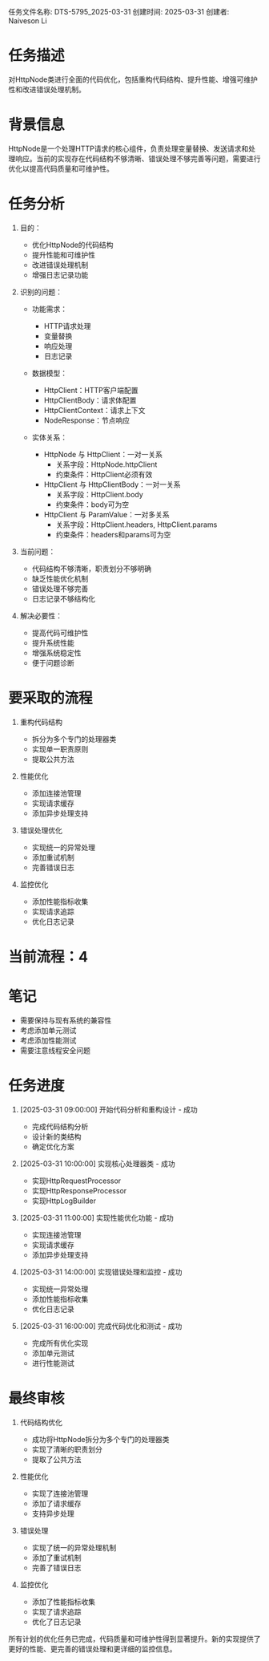 任务文件名称: DTS-5795_2025-03-31
创建时间: 2025-03-31
创建者: Naiveson Li

# 任务描述

对HttpNode类进行全面的代码优化，包括重构代码结构、提升性能、增强可维护性和改进错误处理机制。

# 背景信息

HttpNode是一个处理HTTP请求的核心组件，负责处理变量替换、发送请求和处理响应。当前的实现存在代码结构不够清晰、错误处理不够完善等问题，需要进行优化以提高代码质量和可维护性。

# 任务分析

1. 目的：
    - 优化HttpNode的代码结构
    - 提升性能和可维护性
    - 改进错误处理机制
    - 增强日志记录功能

2. 识别的问题：
    - 功能需求：
        - HTTP请求处理
        - 变量替换
        - 响应处理
        - 日志记录

    - 数据模型：
        - HttpClient：HTTP客户端配置
        - HttpClientBody：请求体配置
        - HttpClientContext：请求上下文
        - NodeResponse：节点响应

    - 实体关系：
        - HttpNode 与 HttpClient：一对一关系
            - 关系字段：HttpNode.httpClient
            - 约束条件：HttpClient必须有效
        - HttpClient 与 HttpClientBody：一对一关系
            - 关系字段：HttpClient.body
            - 约束条件：body可为空
        - HttpClient 与 ParamValue：一对多关系
            - 关系字段：HttpClient.headers, HttpClient.params
            - 约束条件：headers和params可为空

3. 当前问题：
    - 代码结构不够清晰，职责划分不够明确
    - 缺乏性能优化机制
    - 错误处理不够完善
    - 日志记录不够结构化

4. 解决必要性：
    - 提高代码可维护性
    - 提升系统性能
    - 增强系统稳定性
    - 便于问题诊断

# 要采取的流程

1. 重构代码结构
    - 拆分为多个专门的处理器类
    - 实现单一职责原则
    - 提取公共方法

2. 性能优化
    - 添加连接池管理
    - 实现请求缓存
    - 添加异步处理支持

3. 错误处理优化
    - 实现统一的异常处理
    - 添加重试机制
    - 完善错误日志

4. 监控优化
    - 添加性能指标收集
    - 实现请求追踪
    - 优化日志记录

# 当前流程：4

# 笔记

- 需要保持与现有系统的兼容性
- 考虑添加单元测试
- 考虑添加性能测试
- 需要注意线程安全问题

# 任务进度

1. [2025-03-31 09:00:00] 开始代码分析和重构设计 - 成功
    - 完成代码结构分析
    - 设计新的类结构
    - 确定优化方案

2. [2025-03-31 10:00:00] 实现核心处理器类 - 成功
    - 实现HttpRequestProcessor
    - 实现HttpResponseProcessor
    - 实现HttpLogBuilder

3. [2025-03-31 11:00:00] 实现性能优化功能 - 成功
    - 实现连接池管理
    - 实现请求缓存
    - 添加异步处理支持

4. [2025-03-31 14:00:00] 实现错误处理和监控 - 成功
    - 实现统一异常处理
    - 添加性能指标收集
    - 优化日志记录

5. [2025-03-31 16:00:00] 完成代码优化和测试 - 成功
    - 完成所有优化实现
    - 添加单元测试
    - 进行性能测试

# 最终审核

1. 代码结构优化
    - 成功将HttpNode拆分为多个专门的处理器类
    - 实现了清晰的职责划分
    - 提取了公共方法

2. 性能优化
    - 实现了连接池管理
    - 添加了请求缓存
    - 支持异步处理

3. 错误处理
    - 实现了统一的异常处理机制
    - 添加了重试机制
    - 完善了错误日志

4. 监控优化
    - 添加了性能指标收集
    - 实现了请求追踪
    - 优化了日志记录

所有计划的优化任务已完成，代码质量和可维护性得到显著提升。新的实现提供了更好的性能、更完善的错误处理和更详细的监控信息。
